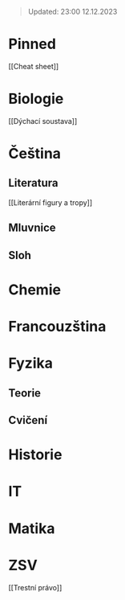 >Updated: 23:00 12.12.2023 

# Pinned
[[Cheat sheet]]

# Biologie
[[Dýchací soustava]]
# Čeština
## Literatura
[[Literární figury a tropy]]
## Mluvnice
## Sloh
# Chemie
# Francouzština
# Fyzika
## Teorie
## Cvičení
# Historie
# IT
# Matika
# ZSV
[[Trestní právo]]

